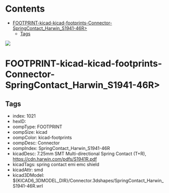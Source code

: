 



Contents
========

* [FOOTPRINT-kicad-kicad-footprints-Connector-SpringContact_Harwin_S1941-46R>](#footprint-kicad-kicad-footprints-connector-springcontact_harwin_s1941-46r)
	* [Tags](#tags)
  
![][im]
# FOOTPRINT-kicad-kicad-footprints-Connector-SpringContact_Harwin_S1941-46R>

## Tags

- index: 1021
- hexID: 
- oompType: FOOTPRINT
- oompSize: kicad
- oompColor: kicad-footprints
- oompDesc: Connector
- oompIndex: SpringContact_Harwin_S1941-46R
- kicadDesc: 7.25mm SMT Multi-directional Spring Contact (T+R), https://cdn.harwin.com/pdfs/S1941R.pdf
- kicadTags: spring contact emi emc shield
- kicadAttr: smd
- kicad3DModel: ${KICAD6_3DMODEL_DIR}/Connector.3dshapes/SpringContact_Harwin_S1941-46R.wrl



[im]: image.png
